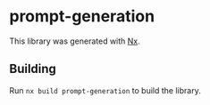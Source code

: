 # prompt-generation

This library was generated with [Nx](https://nx.dev).

## Building

Run `nx build prompt-generation` to build the library.
